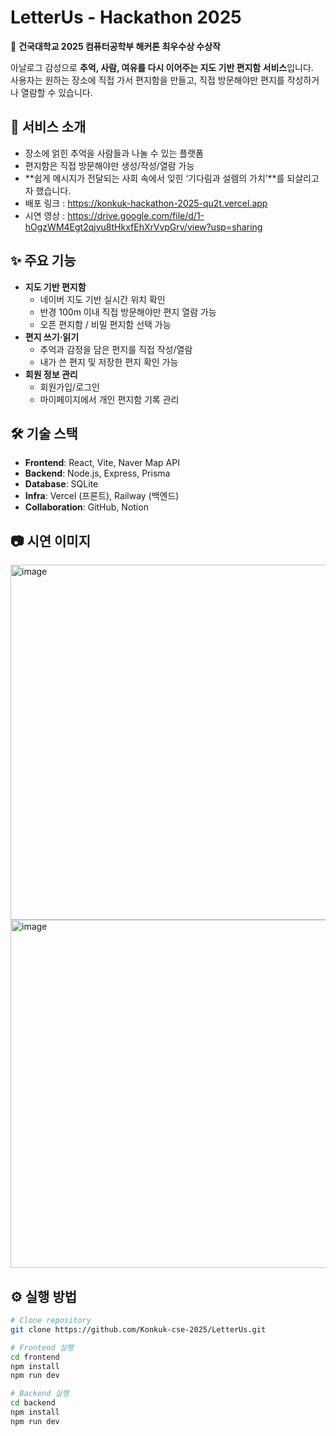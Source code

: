 # LetterUs - Hackathon 2025

📌 **건국대학교 2025 컴퓨터공학부 해커톤 최우수상 수상작** 

아날로그 감성으로 **추억, 사람, 여유를 다시 이어주는 지도 기반 편지함 서비스**입니다.  
사용자는 원하는 장소에 직접 가서 편지함을 만들고, 직접 방문해야만 편지를 작성하거나 열람할 수 있습니다.  

## 🚀 서비스 소개
- 장소에 얽힌 추억을 사람들과 나눌 수 있는 플랫폼  
- 편지함은 직접 방문해야만 생성/작성/열람 가능  
- **쉽게 메시지가 전달되는 사회 속에서 잊힌 ‘기다림과 설렘의 가치’**를 되살리고자 했습니다.
-  배포 링크 : https://konkuk-hackathon-2025-qu2t.vercel.app
- 시연 영상 : https://drive.google.com/file/d/1-hOgzWM4Egt2qjyu8tHkxfEhXrVvpGrv/view?usp=sharing

## ✨ 주요 기능
- **지도 기반 편지함**
  - 네이버 지도 기반 실시간 위치 확인
  - 반경 100m 이내 직접 방문해야만 편지 열람 가능
  - 오픈 편지함 / 비밀 편지함 선택 가능  
- **편지 쓰기·읽기**
  - 추억과 감정을 담은 편지를 직접 작성/열람
  - 내가 쓴 편지 및 저장한 편지 확인 가능  
- **회원 정보 관리**
  - 회원가입/로그인
  - 마이페이지에서 개인 편지함 기록 관리   

## 🛠 기술 스택
- **Frontend**: React, Vite, Naver Map API  
- **Backend**: Node.js, Express, Prisma  
- **Database**: SQLite  
- **Infra**: Vercel (프론트), Railway (백엔드)  
- **Collaboration**: GitHub, Notion  

## 📷 시연 이미지
<img width="878" height="568" alt="image" src="https://github.com/user-attachments/assets/c88192a2-b00b-4c94-8f8c-84a608c5f4ea" />
<img width="856" height="557" alt="image" src="https://github.com/user-attachments/assets/ba43ee25-9586-40e3-8530-f262b222c669" />



## ⚙️ 실행 방법
```bash
# Clone repository
git clone https://github.com/Konkuk-cse-2025/LetterUs.git

# Frontend 실행
cd frontend
npm install
npm run dev

# Backend 실행
cd backend
npm install
npm run dev



